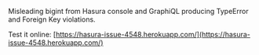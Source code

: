 Misleading bigint from Hasura console and GraphiQL producing TypeError and Foreign Key violations.

Test it online: [https://hasura-issue-4548.herokuapp.com/](https://hasura-issue-4548.herokuapp.com/)
